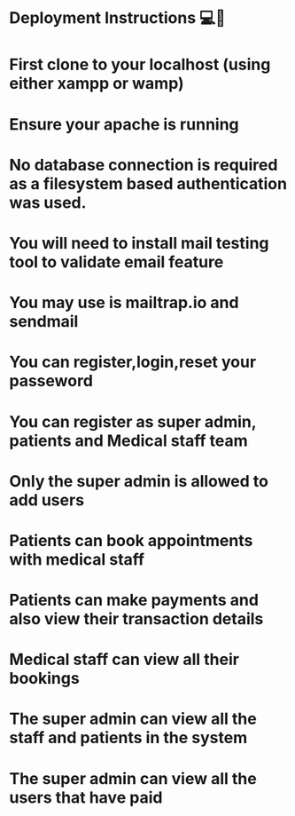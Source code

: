 Deployment Instructions 💻🚀
===============================

# First clone to your localhost (using either xampp or wamp)
# Ensure your apache is running 
# No database connection is required as a filesystem based authentication was used.
# You will need to install mail testing tool to validate email feature
# You may use is mailtrap.io and sendmail
# You can register,login,reset your passeword
# You can register as super admin, patients and Medical staff team
# Only the super admin is allowed to add users
# Patients can book appointments with medical staff
# Patients can make payments and also view their transaction details
# Medical staff can view all their bookings 
# The super admin can view all the staff and patients in the system
# The super admin can view all the users that have paid



